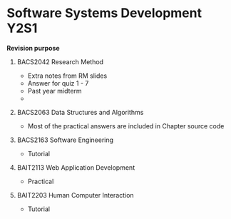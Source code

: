 # Software Systems Development Y2S1 #

**Revision purpose**

1. BACS2042 Research Method
   - Extra notes from RM slides
   - Answer for quiz 1 - 7
   - Past year midterm
   -
3. BACS2063 Data Structures and Algorithms
   - Most of the practical answers are included in Chapter source code   
   
4. BACS2163 Software Engineering
   - Tutorial  
   
6. BAIT2113 Web Application Development
   - Practical
   
8. BAIT2203 Human Computer Interaction
   - Tutorial 
